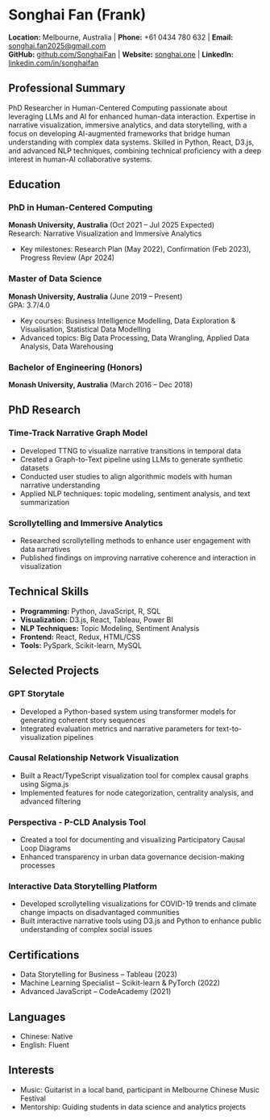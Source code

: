 # Songhai Fan (Frank)

**Location:** Melbourne, Australia | **Phone:** +61 0434 780 632 | **Email:** songhai.fan2025@gmail.com  
**GitHub:** [github.com/SonghaiFan](https://github.com/SonghaiFan) | **Website:** [songhai.one](https://songhai.one) | **LinkedIn:** [linkedin.com/in/songhaifan](https://www.linkedin.com/in/songhaifan)

## Professional Summary

PhD Researcher in Human-Centered Computing passionate about leveraging LLMs and AI for enhanced human-data interaction. Expertise in narrative visualization, immersive analytics, and data storytelling, with a focus on developing AI-augmented frameworks that bridge human understanding with complex data systems. Skilled in Python, React, D3.js, and advanced NLP techniques, combining technical proficiency with a deep interest in human-AI collaborative systems.

## Education

### PhD in Human-Centered Computing

**Monash University, Australia** (Oct 2021 – Jul 2025 Expected)  
Research: Narrative Visualization and Immersive Analytics

- Key milestones: Research Plan (May 2022), Confirmation (Feb 2023), Progress Review (Apr 2024)

### Master of Data Science

**Monash University, Australia** (June 2019 – Present)  
GPA: 3.7/4.0

- Key courses: Business Intelligence Modelling, Data Exploration & Visualisation, Statistical Data Modelling
- Advanced topics: Big Data Processing, Data Wrangling, Applied Data Analysis, Data Warehousing

### Bachelor of Engineering (Honors)

**Monash University, Australia** (March 2016 – Dec 2018)

## PhD Research

### Time-Track Narrative Graph Model

- Developed TTNG to visualize narrative transitions in temporal data
- Created a Graph-to-Text pipeline using LLMs to generate synthetic datasets
- Conducted user studies to align algorithmic models with human narrative understanding
- Applied NLP techniques: topic modeling, sentiment analysis, and text summarization

### Scrollytelling and Immersive Analytics

- Researched scrollytelling methods to enhance user engagement with data narratives
- Published findings on improving narrative coherence and interaction in visualization

## Technical Skills

- **Programming:** Python, JavaScript, R, SQL
- **Visualization:** D3.js, React, Tableau, Power BI
- **NLP Techniques:** Topic Modeling, Sentiment Analysis
- **Frontend:** React, Redux, HTML/CSS
- **Tools:** PySpark, Scikit-learn, MySQL

## Selected Projects

### GPT Storytale

- Developed a Python-based system using transformer models for generating coherent story sequences
- Integrated evaluation metrics and narrative parameters for text-to-visualization pipelines

### Causal Relationship Network Visualization

- Built a React/TypeScript visualization tool for complex causal graphs using Sigma.js
- Implemented features for node categorization, centrality analysis, and advanced filtering

### Perspectiva - P-CLD Analysis Tool

- Created a tool for documenting and visualizing Participatory Causal Loop Diagrams
- Enhanced transparency in urban data governance decision-making processes

### Interactive Data Storytelling Platform

- Developed scrollytelling visualizations for COVID-19 trends and climate change impacts on disadvantaged communities
- Built interactive narrative tools using D3.js and Python to enhance public understanding of complex social issues

## Certifications

- Data Storytelling for Business – Tableau (2023)
- Machine Learning Specialist – Scikit-learn & PyTorch (2022)
- Advanced JavaScript – CodeAcademy (2021)

## Languages

- Chinese: Native
- English: Fluent

## Interests

- Music: Guitarist in a local band, participant in Melbourne Chinese Music Festival
- Mentorship: Guiding students in data science and analytics projects
